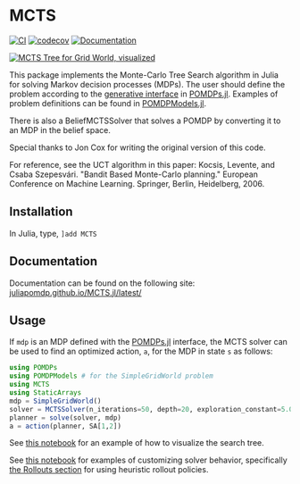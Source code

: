 # MCTS

[![CI](https://github.com/JuliaPOMDP/MCTS.jl/actions/workflows/CI.yml/badge.svg)](https://github.com/JuliaPOMDP/MCTS.jl/actions/workflows/CI.yml)
[![codecov](https://codecov.io/gh/JuliaPOMDP/MCTS.jl/branch/master/graph/badge.svg?token=lwo3VqC7eQ)](https://codecov.io/gh/JuliaPOMDP/MCTS.jl)
[![Documentation](https://img.shields.io/badge/docs-stable-blue.svg)](https://juliapomdp.github.io/MCTS.jl/stable)

[![MCTS Tree for Grid World, visualized](https://github.com/JuliaPOMDP/MCTS.jl/raw/master/img/tree.png)](https://nbviewer.jupyter.org/github/JuliaPOMDP/MCTS.jl/blob/master/notebooks/Test_Visualization.ipynb)

This package implements the Monte-Carlo Tree Search algorithm in Julia for solving Markov decision processes (MDPs).
The user should define the problem according to the [generative interface](https://github.com/JuliaPOMDP/POMDPs.jl/blob/master/src/generative.jl) in [POMDPs.jl](https://github.com/JuliaPOMDP/POMDPs.jl). Examples of problem definitions can be found in [POMDPModels.jl](https://github.com/JuliaPOMDP/POMDPModels.jl). 

There is also a BeliefMCTSSolver that solves a POMDP by converting it to an MDP in the belief space.

Special thanks to Jon Cox for writing the original version of this code.

For reference, see the UCT algorithm in this paper:
Kocsis, Levente, and Csaba Szepesvári. "Bandit Based Monte-Carlo planning." European Conference on Machine Learning. Springer, Berlin, Heidelberg, 2006.

## Installation

In Julia, type, `]add MCTS`

## Documentation

Documentation can be found on the following site: [juliapomdp.github.io/MCTS.jl/latest/](http://juliapomdp.github.io/MCTS.jl/latest/)

## Usage

If `mdp` is an MDP defined with the [POMDPs.jl](https://github.com/sisl/POMDPs.jl) interface, the MCTS solver can be used to find an optimized action, `a`, for the MDP in state `s` as follows:

```julia
using POMDPs
using POMDPModels # for the SimpleGridWorld problem
using MCTS
using StaticArrays
mdp = SimpleGridWorld()
solver = MCTSSolver(n_iterations=50, depth=20, exploration_constant=5.0)
planner = solve(solver, mdp)
a = action(planner, SA[1,2])
```

See [this notebook](https://nbviewer.jupyter.org/github/JuliaPOMDP/MCTS.jl/blob/master/notebooks/Test_Visualization.ipynb) for an example of how to visualize the search tree.

See [this notebook](https://github.com/JuliaPOMDP/MCTS.jl/blob/master/notebooks/Domain_Knowledge_Example.ipynb) for examples of customizing solver behavior, specifically [the Rollouts section](https://github.com/JuliaPOMDP/MCTS.jl/blob/master/notebooks/Domain_Knowledge_Example.ipynb#Rollouts) for using heuristic rollout policies.
